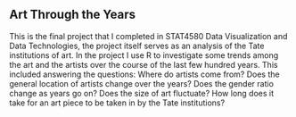 ## Art Through the Years

This is the final project that I completed in STAT4580 Data Visualization and Data Technologies, the project itself serves as an analysis of the Tate institutions of art. In the project I use R to investigate some trends among the art and the artists over the course of the last few hundred years. This included answering the questions: Where do artists come from? Does the general location of artists change over the years? Does the gender ratio change as years go on? Does the size of art fluctuate? How long does it take for an art piece to be taken in by the Tate institutions?

